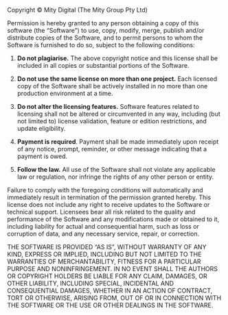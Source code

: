 Copyright © Mity Digital (The Mity Group Pty Ltd)

Permission is hereby granted to any person obtaining a copy of this software (the “Software”) to use, copy, modify,
merge, publish and/or distribute copies of the Software, and to permit persons to whom the Software is furnished to do
so, subject to the following conditions:

1. **Do not plagiarise.** The above copyright notice and this license shall be included in all copies or substantial
   portions of the Software.

2. **Do not use the same license on more than one project.** Each licensed copy of the Software shall be actively
   installed in no more than one production environment at a time.

3. **Do not alter the licensing features.** Software features related to licensing shall not be altered or circumvented
   in any way, including (but not limited to) license validation, feature or edition restrictions, and update
   eligibility.

4. **Payment is required**. Payment shall be made immediately upon receipt of any notice, prompt, reminder, or other
   message indicating that a payment is owed.

5. **Follow the law.** All use of the Software shall not violate any applicable law or regulation, nor infringe the
   rights of any other person or entity.

Failure to comply with the foregoing conditions will automatically and immediately result in termination of the
permission granted hereby. This license does not include any right to receive updates to the Software or technical
support. Licensees bear all risk related to the quality and performance of the Software and any modifications made or
obtained to it, including liability for actual and consequential harm, such as loss or corruption of data, and any
necessary service, repair, or correction.

THE SOFTWARE IS PROVIDED “AS IS”, WITHOUT WARRANTY OF ANY KIND, EXPRESS OR IMPLIED, INCLUDING BUT NOT LIMITED TO THE
WARRANTIES OF MERCHANTABILITY, FITNESS FOR A PARTICULAR PURPOSE AND NONINFRINGEMENT. IN NO EVENT SHALL THE AUTHORS OR
COPYRIGHT HOLDERS BE LIABLE FOR ANY CLAIM, DAMAGES, OR OTHER LIABILITY, INCLUDING SPECIAL, INCIDENTAL AND CONSEQUENTIAL
DAMAGES, WHETHER IN AN ACTION OF CONTRACT, TORT OR OTHERWISE, ARISING FROM, OUT OF OR IN CONNECTION WITH THE SOFTWARE OR
THE USE OR OTHER DEALINGS IN THE SOFTWARE.